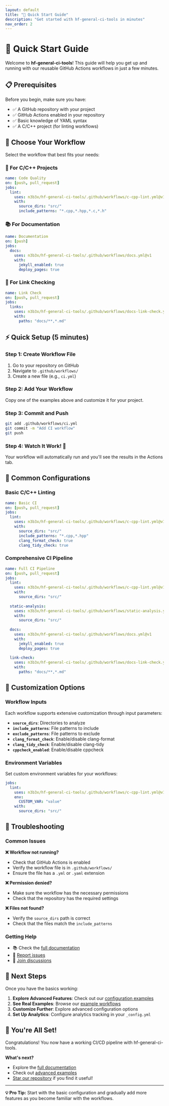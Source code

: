 ```yaml
---
layout: default
title: "🚀 Quick Start Guide"
description: "Get started with hf-general-ci-tools in minutes"
nav_order: 2
---
```


# 🚀 Quick Start Guide

Welcome to **hf-general-ci-tools**! This guide will help you get up and running with our reusable GitHub Actions workflows in just a few minutes.

## 📋 Prerequisites

Before you begin, make sure you have:

- ✅ A GitHub repository with your project
- ✅ GitHub Actions enabled in your repository
- ✅ Basic knowledge of YAML syntax
- ✅ A C/C++ project (for linting workflows)

## 🎯 Choose Your Workflow

Select the workflow that best fits your needs:

### 🔧 For C/C++ Projects
```yaml
name: Code Quality
on: [push, pull_request]
jobs:
  lint:
    uses: n3b3x/hf-general-ci-tools/.github/workflows/c-cpp-lint.yml@v1
    with:
      source_dirs: "src/"
      include_patterns: "*.cpp,*.hpp,*.c,*.h"
```

### 📚 For Documentation
```yaml
name: Documentation
on: [push]
jobs:
  docs:
    uses: n3b3x/hf-general-ci-tools/.github/workflows/docs.yml@v1
    with:
      jekyll_enabled: true
      deploy_pages: true
```

### 🔗 For Link Checking
```yaml
name: Link Check
on: [push, pull_request]
jobs:
  links:
    uses: n3b3x/hf-general-ci-tools/.github/workflows/docs-link-check.yml@v1
    with:
      paths: "docs/**,*.md"
```

## ⚡ Quick Setup (5 minutes)

### Step 1: Create Workflow File

1. Go to your repository on GitHub
2. Navigate to `.github/workflows/`
3. Create a new file (e.g., `ci.yml`)

### Step 2: Add Your Workflow

Copy one of the examples above and customize it for your project.

### Step 3: Commit and Push

```bash
git add .github/workflows/ci.yml
git commit -m "Add CI workflow"
git push
```

### Step 4: Watch It Work! 🎉

Your workflow will automatically run and you'll see the results in the Actions tab.

## 🔧 Common Configurations

### Basic C/C++ Linting
```yaml
name: Basic CI
on: [push, pull_request]
jobs:
  lint:
    uses: n3b3x/hf-general-ci-tools/.github/workflows/c-cpp-lint.yml@v1
    with:
      source_dirs: "src/"
      include_patterns: "*.cpp,*.hpp"
      clang_format_check: true
      clang_tidy_check: true
```

### Comprehensive CI Pipeline
```yaml
name: Full CI Pipeline
on: [push, pull_request]
jobs:
  lint:
    uses: n3b3x/hf-general-ci-tools/.github/workflows/c-cpp-lint.yml@v1
    with:
      source_dirs: "src/"
  
  static-analysis:
    uses: n3b3x/hf-general-ci-tools/.github/workflows/static-analysis.yml@v1
    with:
      source_dirs: "src/"
  
  docs:
    uses: n3b3x/hf-general-ci-tools/.github/workflows/docs.yml@v1
    with:
      jekyll_enabled: true
      deploy_pages: true
  
  link-check:
    uses: n3b3x/hf-general-ci-tools/.github/workflows/docs-link-check.yml@v1
    with:
      paths: "docs/**,*.md"
```

## 🎨 Customization Options

### Workflow Inputs
Each workflow supports extensive customization through input parameters:

- **`source_dirs`**: Directories to analyze
- **`include_patterns`**: File patterns to include
- **`exclude_patterns`**: File patterns to exclude
- **`clang_format_check`**: Enable/disable clang-format
- **`clang_tidy_check`**: Enable/disable clang-tidy
- **`cppcheck_enabled`**: Enable/disable cppcheck

### Environment Variables
Set custom environment variables for your workflows:

```yaml
jobs:
  lint:
    uses: n3b3x/hf-general-ci-tools/.github/workflows/c-cpp-lint.yml@v1
    env:
      CUSTOM_VAR: "value"
    with:
      source_dirs: "src/"
```

## 🚨 Troubleshooting

### Common Issues

**❌ Workflow not running?**
- Check that GitHub Actions is enabled
- Verify the workflow file is in `.github/workflows/`
- Ensure the file has a `.yml` or `.yaml` extension

**❌ Permission denied?**
- Make sure the workflow has the necessary permissions
- Check that the repository has the required settings

**❌ Files not found?**
- Verify the `source_dirs` path is correct
- Check that the files match the `include_patterns`

### Getting Help

- 📚 Check the [full documentation](index.md)
- 🐛 [Report issues](https://github.com/n3b3x/hf-general-ci-tools/issues)
- 💬 [Join discussions](https://github.com/n3b3x/hf-general-ci-tools/issues)

## 🎯 Next Steps

Once you have the basics working:

1. **Explore Advanced Features**: Check out our [configuration examples](configuration-examples.md)
2. **See Real Examples**: Browse our [example workflows](example-workflows.md)
3. **Customize Further**: Explore advanced configuration options
4. **Set Up Analytics**: Configure analytics tracking in your `_config.yml`

## 🎉 You're All Set!

Congratulations! You now have a working CI/CD pipeline with hf-general-ci-tools. 

**What's next?**
- Explore the [full documentation](index.md)
- Check out [advanced examples](example-workflows.md)
- [Star our repository](https://github.com/n3b3x/hf-general-ci-tools) if you find it useful!

---

<div class="callout note">
<strong>💡 Pro Tip:</strong> Start with the basic configuration and gradually add more features as you become familiar with the workflows.
</div>
